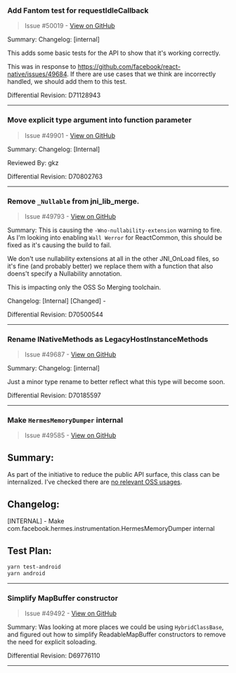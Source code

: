 ### Add Fantom test for requestIdleCallback

> Issue #50019 - [View on GitHub](https://github.com/facebook/react-native/pull/50019)

Summary:
Changelog: [internal]

This adds some basic tests for the API to show that it's working correctly.

This was in response to https://github.com/facebook/react-native/issues/49684. If there are use cases that we think are incorrectly handled, we should add them to this test.

Differential Revision: D71128943




---

### Move explicit type argument into function parameter

> Issue #49901 - [View on GitHub](https://github.com/facebook/react-native/pull/49901)

Summary: Changelog: [Internal]

Reviewed By: gkz

Differential Revision: D70802763




---

### Remove `_Nullable` from jni_lib_merge.

> Issue #49793 - [View on GitHub](https://github.com/facebook/react-native/pull/49793)

Summary:
This is causing the `-Wno-nullability-extension` warning to fire.
As I'm looking into enabling `Wall Werror` for ReactCommon, this should be fixed as it's causing the build to fail.

We don't use nullability extensions at all in the other JNI_OnLoad files, so it's fine (and probably better) we
replace them with a function that also doens't specify a Nullability annotation.

This is impacting only the OSS So Merging toolchain.

Changelog:
[Internal] [Changed] -

Differential Revision: D70500544




---

### Rename INativeMethods as LegacyHostInstanceMethods

> Issue #49687 - [View on GitHub](https://github.com/facebook/react-native/pull/49687)

Summary:
Changelog: [internal]

Just a minor type rename to better reflect what this type will become soon.

Differential Revision: D70185597




---

### Make `HermesMemoryDumper` internal

> Issue #49585 - [View on GitHub](https://github.com/facebook/react-native/pull/49585)

## Summary:

As part of the initiative to reduce the public API surface, this class can be internalized. I've checked there are [no relevant OSS usages](https://github.com/search?type=code&q=NOT+is%3Afork+NOT+org%3Afacebook+NOT+repo%3Areact-native-tvos%2Freact-native-tvos+NOT+repo%3Anuagoz%2Freact-native+NOT+repo%3A2lambda123%2Freact-native+NOT+repo%3Abeanchips%2Ffacebookreactnative+NOT+repo%3AfabOnReact%2Freact-native-notes+NOT+user%3Ahuntie+NOT+user%3Acortinico+NOT+repo%3AMaxdev18%2Fpowersync_app+NOT+repo%3Acarter-0%2Finstagram-decompiled+NOT+repo%3Am0mosenpai%2Finstadamn+NOT+repo%3AA-Star100%2FA-Star100-AUG2-2024+NOT+repo%3Alclnrd%2Fdetox-scrollview-reproductible+NOT+repo%3ADionisisChytiris%2FWorldWiseTrivia_Main+NOT+repo%3Apast3l%2Fhi2+NOT+repo%3AoneDotpy%2FCaribouQuest+NOT+repo%3Abejayoharen%2Fdailytodo+NOT+repo%3Amolangning%2Freversing-discord+NOT+repo%3AScottPrzy%2Freact-native+NOT+repo%3Agabrieldonadel%2Freact-native-visionos+NOT+repo%3AGabriel2308%2FTestes-Soft+NOT+repo%3Adawnzs03%2FflakyBuild+NOT+repo%3Acga2351%2Fcode+NOT+repo%3Astreeg%2Ftcc+NOT+repo%3Asoftware-mansion-labs%2Freact-native-swiftui+com.facebook.hermes.instrumentation.HermesMemoryDumper).

## Changelog:

[INTERNAL] - Make com.facebook.hermes.instrumentation.HermesMemoryDumper internal

## Test Plan:

```bash
yarn test-android
yarn android
```

---

### Simplify MapBuffer constructor

> Issue #49492 - [View on GitHub](https://github.com/facebook/react-native/pull/49492)

Summary: Was looking at more places we could be using `HybridClassBase`, and figured out how to simplify ReadableMapBuffer constructors to remove the need for explicit soloading.

Differential Revision: D69776110




---

